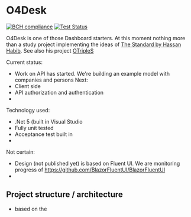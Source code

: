 # O4Desk

[![BCH compliance](https://bettercodehub.com/edge/badge/Office4/O4Desk?branch=master)](https://bettercodehub.com/)
[![Test Status](https://github.com/Office4/O4Desk/actions/workflows/dotnet.yml/badge.svg)](https://github.com/Office4/O4Desk/actions/workflows/dotnet.yml)

O4Desk is one of those Dashboard starters. 
At this moment nothing more than a study project implementing the ideas of [The Standard by Hassan Habib](https://github.com/hassanhabib/The-Standard). See also his project [OTripleS](https://github.com/hassanhabib/OtripleS)

Current status:
- Work on API has started. We're building an example model with companies and persons
Next:
- Client side
- API authorization and authentication
- 

Technology used:
- .Net 5 (built in Visual Studio
- Fully unit tested
- Acceptance test built in
- 

Not certain:
- Design (not published yet) is based on Fluent UI. We are monitoring progress of https://github.com/BlazorFluentUI/BlazorFluentUI
- 

## Project structure / architecture
- based on the 
